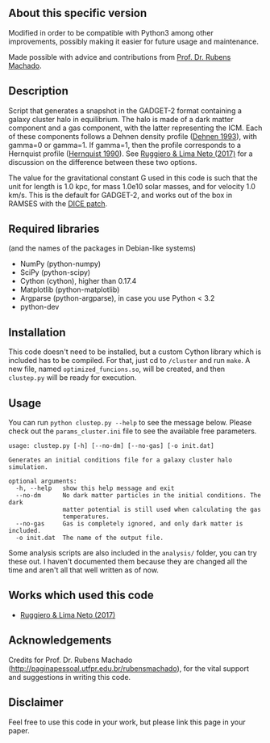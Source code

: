 ## About this specific version

Modified in order to be compatible with Python3 among other improvements, possibly making it easier for future usage and maintenance.

Made possible with advice and contributions from [Prof. Dr. Rubens Machado](https://sites.google.com/professores.utfpr.edu.br/rubensmachado/home).


## Description

Script that generates a snapshot in the GADGET-2 format containing a galaxy cluster
halo in equilibrium. The halo is made of a dark matter component and a gas component,
with the latter representing the ICM. Each of these components follows a Dehnen
density profile ([Dehnen 1993](http://adsabs.harvard.edu/abs/1993MNRAS.265..250D)),
with gamma=0 or gamma=1. If gamma=1, then the profile corresponds to a Hernquist
profile ([Hernquist 1990](http://adsabs.harvard.edu/abs/1990ApJ...356..359H)).
See [Ruggiero & Lima Neto (2017)](http://adsabs.harvard.edu/cgi-bin/bib_query?arXiv:1703.08550)
for a discussion on the difference between these two options.

The value for the gravitational constant G used in this code is such that
the unit for length is 1.0 kpc, for mass 1.0e10 solar masses, and for
velocity 1.0 km/s. This is the default for GADGET-2, and works out of the
box in RAMSES with the [DICE patch](https://bitbucket.org/vperret/dice/wiki/RAMSES%20simulation).


## Required libraries
(and the names of the packages in Debian-like systems)
 
* NumPy (python-numpy)
* SciPy (python-scipy)
* Cython (cython), higher than 0.17.4
* Matplotlib (python-matplotlib)
* Argparse (python-argparse), in case you use Python < 3.2
* python-dev


## Installation

This code doesn't need to be installed, but a custom Cython
library which is included has to be compiled. For that, just cd to
`/cluster` and run `make`. A new file, named `optimized_funcions.so`,
will be created, and then `clustep.py` will be ready for execution.


## Usage

You can run `python clustep.py --help` to see the message below. 
Please check out the `params_cluster.ini` file to see the available free parameters.

    usage: clustep.py [-h] [--no-dm] [--no-gas] [-o init.dat]
    
    Generates an initial conditions file for a galaxy cluster halo simulation.
    
    optional arguments:
      -h, --help   show this help message and exit
      --no-dm      No dark matter particles in the initial conditions. The dark
                   matter potential is still used when calculating the gas
                   temperatures.
      --no-gas     Gas is completely ignored, and only dark matter is included.
      -o init.dat  The name of the output file.

Some analysis scripts are also included in the `analysis/` folder, you can try
these out. I haven't documented them because they are changed all the time and
aren't all that well written as of now.


## Works which used this code

* [Ruggiero & Lima Neto (2017)](http://adsabs.harvard.edu/cgi-bin/bib_query?arXiv:1703.08550)


## Acknowledgements

Credits for Prof. Dr. Rubens Machado (http://paginapessoal.utfpr.edu.br/rubensmachado),
for the vital support and suggestions in writing this code.

## Disclaimer

Feel free to use this code in your work, but please link this page
in your paper.
